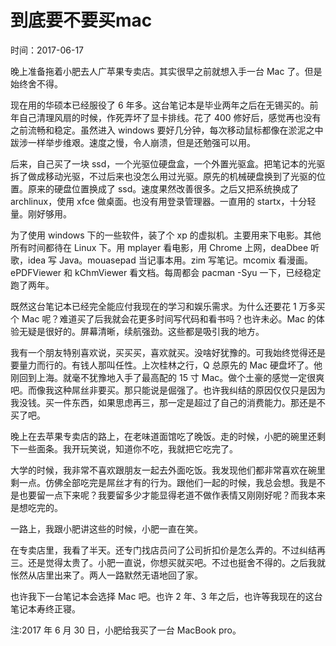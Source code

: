 # 到底要不要买mac
时间：2017-06-17

晚上准备拖着小肥去人广苹果专卖店。其实很早之前就想入手一台 Mac 了。但是始终舍不得。

现在用的华硕本已经服役了 6 年多。这台笔记本是毕业两年之后在无锡买的。前年自己清理风扇的时候，作死弄坏了显卡排线。花了 400 修好后，感觉再也没有之前流畅和稳定。虽然进入 windows 要好几分钟，每次移动鼠标都像在淤泥之中跋涉一样举步维艰。速度之慢，令人崩溃，但是还勉强可以用。

后来，自己买了一块 ssd，一个光驱位硬盘盒，一个外置光驱盒。把笔记本的光驱拆了做成移动光驱，不过后来也没怎么用过光驱。原先的机械硬盘换到了光驱的位置。原来的硬盘位置换成了 ssd。速度果然改善很多。之后又把系统换成了 archlinux，使用 xfce 做桌面。也没有用登录管理器。一直用的 startx，十分轻量。刚好够用。

为了使用 windows 下的一些软件，装了个 xp 的虚拟机。主要用来下电影。其他所有时间都待在 Linux 下。用 mplayer 看电影，用 Chrome 上网，deaDbee 听歌，idea 写 Java。mouasepad 当记事本用。zim 写笔记。mcomix 看漫画。ePDFViewer 和 kChmViewer 看文档。每周都会 pacman -Syu 一下，已经稳定跑了两年。

既然这台笔记本已经完全能应付我现在的学习和娱乐需求。为什么还要花 1 万多买个 Mac 呢？难道买了后我就会花更多时间写代码和看书吗？也许未必。Mac 的体验无疑是很好的。屏幕清晰，续航强劲。这些都是吸引我的地方。

我有一个朋友特别喜欢说，买买买，喜欢就买。没啥好犹豫的。可我始终觉得还是要量力而行的。有钱人那叫任性。上次桂林之行，Q 总原先的 Mac 硬盘坏了。他刚回到上海。就毫不犹豫地入手了最高配的 15 寸 Mac。做个土豪的感觉一定很爽吧。而像我这种屌丝非要买。那只能说是倔强了。也许我纠结的原因仅仅只是因为我没钱。买一件东西，如果思虑再三，那一定是超过了自己的消费能力。那还是不买了吧。

晚上在去苹果专卖店的路上，在老味道面馆吃了晚饭。走的时候，小肥的碗里还剩下一些面条。我开玩笑说，知道你不吃，我就把它吃完了。

大学的时候，我非常不喜欢跟朋友一起去外面吃饭。我发现他们都非常喜欢在碗里剩一点。仿佛全部吃完是屌丝才有的行为。跟他们一起的时候，我总会想。我是不是也要留一点下来呢？我要留多少才能显得老道不做作表情又刚刚好呢？而我本来是想吃完的。

一路上，我跟小肥讲这些的时候，小肥一直在笑。

在专卖店里，我看了半天。还专门找店员问了公司折扣价是怎么弄的。不过纠结再三。还是觉得太贵了。小肥一直说，你想买就买吧。不过也挺舍不得的。之后我就怅然从店里出来了。两人一路默然无语地回了家。

也许我下一台笔记本会选择 Mac 吧。也许 2 年、3 年之后，也许等我现在的这台笔记本寿终正寝。

注:2017 年 6 月 30 日，小肥给我买了一台 MacBook pro。